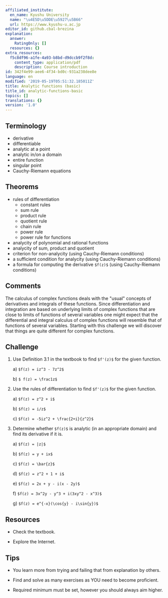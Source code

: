 ```yaml
---
affiliated_institute:
  en_name: Kyushu University
  name: "\u4E5D\u5DDE\u5927\u5B66"
  url: https://www.kyushu-u.ac.jp
editor_id: github.cbal-brezina
explanation:
  answer:
    RatingOnly: []
  resources: {}
extra_resources:
  f5c8df96-a1fe-4a93-b8bd-d9dccb9f2f8d:
    content_type: application/pdf
    description: Course introduction
id: 342f4e99-aee6-4f34-bd0c-931a238dee8e
language: en
modified: '2019-05-19T05:51:32.185011Z'
title: Analytic functions (basic)
title_id: analytic-functions-basic
topics: []
translations: {}
version: '1.0'
---
```


## Terminology 
- derivative
- differentiable
- analytic at a point
- analytic in/on  a domain
- entire function
- singular point
- Cauchy-Riemann equations



## Theorems

- rules of differentiation
  - constant rules
  - sum rule
  - product rule
  - quotient rule
  - chain rule
  - power rule
  - power rule for functions
- analycity of polynomial and rational functions
- analycity of sum, product and quotient
- criterion for non-analycity (using Cauchy-Riemann conditions)
- a sufficient condition for analycity (using Cauchy-Riemann conditions)
- a formula for computing the derivative `$f(z)$` (using Cauchy-Riemann conditions)


## Comments

The calculus of complex functions deals with the "usual" concepts of derivatives and integrals of these functions. Since differentiation and integration are based on underlying  limits of complex functions that are close to limits of functions of several variables one might expect that the differential and integral calculus of complex functions will resemble that of functions of several variables.  Starting with this challenge we will discover that things are quite different for complex functions. 





## Challenge

1. Use Definition 3.1 in the textbook to find `$f'(z)$` for the given function.

    a) `$f(z) = iz^3 - 7z^2$`

    b) `$ f(z) = \frac1z$`
    

2. Use the rules of differentiation to find `$f'(z)$` for the given function.

    a) `$f(z) = z^2 + i$`

    b) `$f(z) = i/z$`

    c) `$f(z) = -5iz^2 + \frac{2+i}{z^2}$`

3. Determine whether `$f(z)$` is analytic (in an appropriate domain) and find its derivative if it is.

    a) `$f(z) = |z|$`
  
    b) `$f(z) = y + ix$`
  
    c) `$f(z) = \bar{z}$`
  
    d) `$f(z) = z^2 + 1 + i$`
  
    e) `$f(z) = 2x + y - i(x - 2y)$`
  
    f) `$f(z) = 3x^2y - y^3 + i(3xy^2 - x^3)$`
  
    g) `$f(z) = e^{-x}(\cos{y} - i\sin{y})$`
   
   



## Resources

- Check the textbook.


- Explore the Internet.


## Tips


- You learn more from trying and failing that from  explanation by others.

- Find and solve as many exercises as YOU need to become proficient.

- Required minimum must be set, however you should always aim higher.






